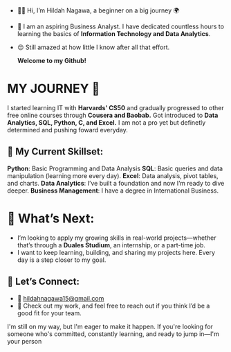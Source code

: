 - 👩‍💻 Hi, I’m Hildah Nagawa, a beginner on a big journey 🌍
- 👀 I am an aspiring Business Analyst. I have dedicated countless hours to learning the basics of **Information Technology and Data Analytics**.
- 😒 Still amazed at how little I know after all that effort.

    **Welcome to my Github!**

 # MY JOURNEY 🌱
   I started learning IT with  **Harvards' CS50** and gradually progressed to other free online courses through **Cousera and Baobab.**
   Got introduced to  **Data Analytics, SQL, Python, C, and Excel.**
   I am not a pro yet  but definetly determined and pushing foward everyday.
  
 ## 🔧 My Current Skillset:
  **Python**: Basic Programming and Data Analysis
   **SQL**:   Basic queries and data manipulation (learning more every day).
   **Excel**: Data analysis, pivot tables, and charts.
  **Data Analytics**: I’ve built a foundation and now I’m ready to dive deeper.
  **Business Management**: I have a degree in International Business.

# 🚀 What’s Next:
- I’m looking to apply my growing skills in real-world projects—whether that’s through a **Duales Studium**, an internship, or a part-time job.
- I want to keep learning, building, and sharing my projects here. Every day is a step closer to my goal.

## 💬 Let’s Connect:
- 📧 [hildahnagawa15@gmail.com](mailto:hildahnagawa15@gmail.com)    
- 🔗 Check out my work, and feel free to reach out if you think I’d be a good fit for your team.

I'm still on my way, but I'm eager to make it happen. If you're looking for someone who's committed, constantly learning, and ready to jump in—I'm your person

<!---
HildahNagawa/HildahNagawa is a ✨ special ✨ repository because its `README.md` (this file) appears on your GitHub profile.
You can click the Preview link to take a look at your changes.
--->
